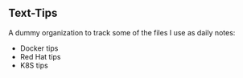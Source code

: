 ## Text-Tips

A dummy organization to track some of the files I use as daily notes:
* Docker tips
* Red Hat tips
* K8S tips
